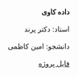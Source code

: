 <div dir="rtl">
<b>داده کاوی</b>
<br><br>
استاد: دکتر پرند
<br><br>
دانشجو: امین کاظمی
<br><br>
<a href="./project.ipynb">فایل پروژه</a>
</div>
